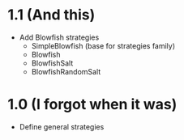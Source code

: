 # 1.1 (And this)
* Add Blowfish strategies
	* SimpleBlowfish (base for strategies family)
	* Blowfish
	* BlowfishSalt
	* BlowfishRandomSalt


# 1.0 (I forgot when it was)
* Define general strategies